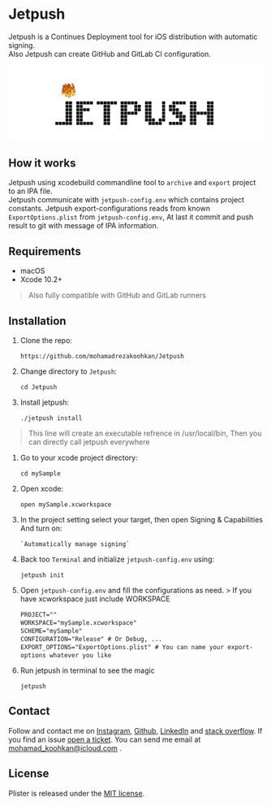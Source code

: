 # Jetpush
Jetpush is a Continues Deployment tool for iOS distribution with automatic signing.  
Also Jetpush can create GitHub and GitLab CI configuration.

<img src="https://github.com/mohamadrezakoohkan/Jetpush/blob/master/jetpush.gif">

## How it works
Jetpush using xcodebuild commandline tool to `archive` and `export` project to an IPA file.  
Jetpush communicate with `jetpush-config.env` which contains project constants.
Jetpush export-configurations reads from known `ExportOptions.plist` from `jetpush-config.env`, At last it commit and push result to git with message of IPA information.

## Requirements 
- macOS
- Xcode 10.2+

>  Also fully compatible with GitHub and GitLab runners

## Installation
1. Clone the repo:  

       https://github.com/mohamadrezakoohkan/Jetpush

2. Change directory to `Jetpush`:  
   
       cd Jetpush

3. Install jetpush:  
   
       ./jetpush install 

> This line will create an executable refrence in /usr/local/bin, Then you can directly call jetpush everywhere

1. Go to your xcode project directory:  
   
       cd mySample

2. Open xcode:  
 
       open mySample.xcworkspace

4. In the project setting select your target, then open Signing & Capabilities And turn on: 
    
       `Automatically manage signing`

5. Back too `Terminal` and initialize `jetpush-config.env` using:  

       jetpush init

6. Open `jetpush-config.env` and fill the configurations as need.
       > If you have xcworkspace just include WORKSPACE  
       
       PROJECT=""
       WORKSPACE="mySample.xcworkspace"
       SCHEME="mySample"
       CONFIGURATION="Release" # Or Debug, ...
       EXPORT_OPTIONS="ExportOptions.plist" # You can name your export-options whatever you like

7. Run jetpush in terminal to see the magic 
    
       jetpush

## Contact
Follow and contact me on [Instagram](https://www.instagram.com/mohamadreza.codes/),  [Github](https://github.com/mohamadrezakoohkan), [LinkedIn](https://www.linkedin.com/in/mohammad-reza-koohkan-558306160/) and [stack overflow](https://stackoverflow.com/users/9706268/mohamad-reza-koohkan?tab=profile). If you find an issue [open a ticket](https://github.com/mohamadrezakoohkan/Jetpush/issues/new). You can send me email at mohamad_koohkan@icloud.com .

## License
Plister is released under the [MIT license](https://github.com/mohamadrezakoohkan/Jetpush/blob/master/LICENSE.md).

